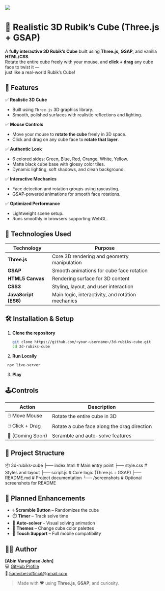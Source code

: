 ![](./screenshots/cover.png)
# 🧩 Realistic 3D Rubik’s Cube (Three.js + GSAP)

A **fully interactive 3D Rubik’s Cube** built using **Three.js**, **GSAP**, and vanilla **HTML/CSS**.  
Rotate the entire cube freely with your mouse, and **click + drag** any cube face to twist it —  
just like a real-world Rubik’s Cube!

## 🚀 Features

✅ **Realistic 3D Cube**  
- Built using `Three.js` 3D graphics library.  
- Smooth, polished surfaces with realistic reflections and lighting.  

✅ **Mouse Controls**  
- Move your mouse to **rotate the cube** freely in 3D space.  
- Click and drag on any cube face to **rotate that layer**.  

✅ **Authentic Look**  
- 6 colored sides: Green, Blue, Red, Orange, White, Yellow.  
- Matte black cube base with glossy color tiles.  
- Dynamic lighting, soft shadows, and clean background.  

✅ **Interactive Mechanics**  
- Face detection and rotation groups using raycasting.  
- GSAP-powered animations for smooth face rotations.  

✅ **Optimized Performance**  
- Lightweight scene setup.  
- Runs smoothly in browsers supporting WebGL.  

## 🧠 Technologies Used

| Technology | Purpose |
|-------------|----------|
| **Three.js** | Core 3D rendering and geometry manipulation |
| **GSAP** | Smooth animations for cube face rotation |
| **HTML5 Canvas** | Rendering surface for 3D content |
| **CSS3** | Styling, layout, and user interaction |
| **JavaScript (ES6)** | Main logic, interactivity, and rotation mechanics |

## 🛠️ Installation & Setup

1. **Clone the repository**
   ```bash
   git clone https://github.com/<your-username>/3d-rubiks-cube.git
   cd 3d-rubiks-cube
   
2. **Run Locally**
  ```bash  
   npx live-server
   ```
3. **Play**

## 🕹️Controls
| Action           | Description                                 |
| ---------------- | ------------------------------------------- |
| 🖱️ Move Mouse   | Rotate the entire cube in 3D                |
| 🖱️ Click + Drag | Rotate a cube face along the drag direction |
| 🔄 (Coming Soon) | Scramble and auto-solve features            |

## 📁 Project Structure

📦 3d-rubiks-cube
├── index.html          # Main entry point
├── style.css           # Styles and layout
├── script.js           # Core logic (Three.js + GSAP)
├── README.md           # Project documentation
└── /screenshots        # Optional screenshots for README

## 🔮 Planned Enhancements

- 🌀 **Scramble Button** – Randomizes the cube  
- ⏱️ **Timer** – Track solve time  
- 🤖 **Auto-solver** – Visual solving animation  
- 🎨 **Themes** – Change cube color palettes  
- 📱 **Touch Support** – Full mobile compatibility  

## 🧑‍💻 Author

**[Abin Varughese John]**  
💻 [GitHub Profile](https://github.com/ABI2006S)  
📧 5amvibezofficial@gmail.com

> Made with ❤️ using **Three.js**, **GSAP**, and curiosity.
